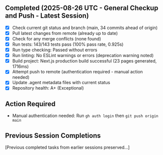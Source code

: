 ## Completed (2025-08-26 UTC - General Checkup and Push - Latest Session)
- [x] Check current git status and branch (main, 34 commits ahead of origin)
- [x] Pull latest changes from remote (already up to date)
- [x] Check for any merge conflicts (none found)
- [x] Run tests: 143/143 tests pass (100% pass rate, 0.925s)
- [x] Run type checking: Passed without errors
- [x] Run linting: No ESLint warnings or errors (deprecation warning noted)
- [x] Build project: Next.js production build successful (23 pages generated, 1716ms)
- [x] Attempt push to remote (authentication required - manual action needed)
- [x] Update .agent metadata files with current status
- [x] Repository health: A+ (Exceptional)

## Action Required
- Manual authentication needed: Run `gh auth login` then `git push origin main`

## Previous Session Completions
[Previous completed tasks from earlier sessions preserved...]